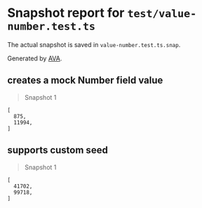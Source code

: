 # Snapshot report for `test/value-number.test.ts`

The actual snapshot is saved in `value-number.test.ts.snap`.

Generated by [AVA](https://avajs.dev).

## creates a mock Number field value

> Snapshot 1

    [
      875,
      11994,
    ]

## supports custom seed

> Snapshot 1

    [
      41702,
      99718,
    ]
